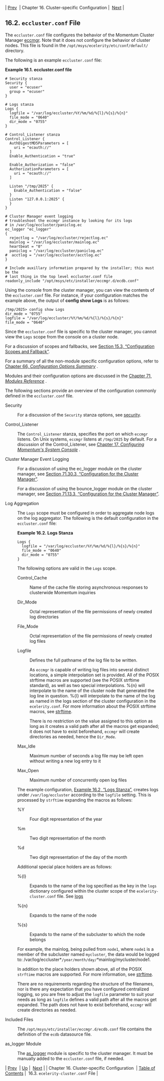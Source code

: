 | [Prev](cluster)  | Chapter 16. Cluster-specific Configuration |  [Next](conf.ref.ecelerity_cluster.conf) |

## 16.2. `eccluster.conf` File

The `eccluster.conf` file configures the behavior of the Momentum Cluster Manager [eccmgr](executable.eccmgr "eccmgr"). Note that it does not configure the behavior of cluster nodes. This file is found in the `/opt/msys/ecelerity/etc/conf/default/` directory.

The following is an example `eccluster.conf` file:

<a name="conf.ref.eccluster.conf.example"></a>

**Example 16.1. eccluster.conf file**

```
# Security stanza
Security {
  user = "ecuser"
  group = "ecuser"
}

# Logs stanza
Logs {
  logfile = "/var/log/eccluster/%Y/%m/%d/%{l}/%{s}/%{n}"
  file_mode = "0640"
  dir_mode = "0755"
}

# Control_Listener stanza
Control_Listener {
  AuthDigestMD5Parameters = [
    uri = "ecauth://"
  ]
  Enable_Authentication = "true"

  Enable_Authorization = "false"
  AuthorizationParameters = [
    uri = "ecauth://"
  ]

  Listen "/tmp/2025" {
    Enable_Authentication = "false"
  }
  Listen "127.0.0.1:2025" {
  }
}

# Cluster Manager event logging
# troubleshoot the eccmgr instance by looking for its logs
# in /var/log/eccluster/paniclog.ec
ec_logger "ec_logger"
{
  rejectlog = "/var/log/eccluster/rejectlog.ec"
  mainlog = "/var/log/eccluster/mainlog.ec"
  heartbeat = "0"
  paniclog = "/var/log/eccluster/paniclog.ec"
#  acctlog = "/var/log/eccluster/acctlog.ec"
}

# Include auxillary information prepared by the installer; this must be the
# last thing in the top level eccluster.conf file
readonly_include "/opt/msys/etc/installer/eccmgr.d/ecdb.conf"
```

Using the console from the cluster manager, you can view the contents of the `eccluster.conf` file. For instance, if your configuration matches the example above, the output of **config show Logs**           is as follows:

```
/tmp/2025> config show Logs
dir_mode = "0755"
logfile = "/var/log/eccluster/%Y/%m/%d/%{l}/%{s}/%{n}"
file_mode = "0640"
```

Since the `eccluster.conf` file is specific to the cluster manager, you cannot view the `Logs` scope from the console on a cluster node.

For a discussion of scopes and fallbacks, see [Section 15.3, “Configuration Scopes and Fallback”](ecelerity.conf.fallback "15.3. Configuration Scopes and Fallback").

For a summary of all the non-module specific configuration options, refer to [Chapter 66, *Configuration Options Summary*](config.options.summary "Chapter 66. Configuration Options Summary") .

Modules and their configuration options are discussed in the [Chapter 71, *Modules Reference*](modules "Chapter 71. Modules Reference") .

The following sections provide an overview of the configuration commonly defined in the `eccluster.conf` file.

<dl className="variablelist">

<dt>Security</dt>

<dd>

For a discussion of the `Security` stanza options, see [security](conf.ref.security "security").

</dd>

<dt>Control_Listener</dt>

<dd>

The `Control_Listener` stanza, specifies the port on which `eccmgr` listens. On Unix systems, `eccmgr` listens at `/tmp/2025` by default. For a discussion of the Control_Listener, see [Chapter 17, *Configuring Momentum's System Console*](control_listener "Chapter 17. Configuring Momentum's System Console") .

</dd>

<dt>Cluster Manager Event Logging</dt>

<dd>

For a discussion of using the ec_logger module on the cluster manager, see [Section 71.30.3, “Configuration for the Cluster Manager”](modules.ec_logger#modules.ec_logger.eccmgr "71.30.3. Configuration for the Cluster Manager").

For a discussion of using the bounce_logger module on the cluster manager, see [Section 71.13.3, “Configuration for the Cluster Manager”](modules.bounce_logger#modules.bounce_logger.eccmgr "71.13.3. Configuration for the Cluster Manager").

</dd>

<dt><a name="conf.ref.eccluster.conf.logs"></a>Log Aggregation</dt>

<dd>

The `Logs` scope must be configured in order to aggregate node logs on the log aggregator. The following is the default configuration in the `eccluster.conf` file:

<a name="conf.ref.eccluster.conf.logs.stanza"></a>

**Example 16.2. Logs Stanza**

```
Logs {
  logfile = "/var/log/eccluster/%Y/%m/%d/%{l}/%{s}/%{n}"
  file_mode = "0640"
  dir_mode = "0755"
}
```

The following options are valid in the `Logs` scope.

<dl className="variablelist">

<dt><a name="eccluster.conf.logs.control_cache"></a>Control_Cache</dt>

<dd>

Name of the cache file storing asynchronous responses to clusterwide Momentum inquiries

</dd>

<dt><a name="eccluster.conf.logs.dir_mode"></a>Dir_Mode</dt>

<dd>

Octal representation of the file permissions of newly created log directories

</dd>

<dt><a name="eccluster.conf.logs.file_mode"></a>File_Mode</dt>

<dd>

Octal representation of the file permissions of newly created log files

</dd>

<dt><a name="eccluster.conf.logs.logfile"></a>Logfile</dt>

<dd>

Defines the full pathname of the log file to be written.

As `eccmgr` is capable of writing log files into several distinct locations, a simple interpolation set is provided. All of the POSIX strftime macros are supported (see the POSIX strftime standard), as well as two special interpolations. %{n} will interpolate to the name of the cluster node that generated the log line in question. %{l} will interpolate to the name of the log as named in the logs section of the cluster configuration in the `ecelerity.conf`. For more information about the POSIX strftime macros, see [strftime](http://www.opengroup.org/onlinepubs/009695399/functions/strftime.html).

There is no restriction on the value assigned to this option as long as it creates a valid path after all the macros get expanded; it does not have to exist beforehand, `eccmgr` will create directories as needed, hence the `Dir_Mode`.

</dd>

<dt><a name="eccluster.conf.logs.max_idle"></a>Max_Idle</dt>

<dd>

Maximum number of seconds a log file may be left open without writing a new log entry to it

</dd>

<dt><a name="eccluster.conf.logs.max_open"></a>Max_Open</dt>

<dd>

Maximum number of concurrently open log files

</dd>

</dl>

The example configuration, [Example 16.2, “Logs Stanza”](conf.ref.eccluster.conf#conf.ref.eccluster.conf.logs.stanza "Example 16.2. Logs Stanza"), creates logs under `/var/log/eccluster` according to the `logfile` setting. This is processed by `strftime` expanding the macros as follows:

<dl className="variablelist">

<dt>%Y</dt>

<dd>

Four digit representation of the year

</dd>

<dt>%m</dt>

<dd>

Two digit representation of the month

</dd>

<dt>%d</dt>

<dd>

Two digit representation of the day of the month

</dd>

</dl>

Additional special place holders are as follows:

<dl className="variablelist">

<dt>%{l}</dt>

<dd>

Expands to the name of the log specified as the key in the `logs` dictionary configured within the cluster scope of the `ecelerity-cluster.conf` file. See [logs](modules.cluster#option.logs.dictionary)

</dd>

<dt>%{n}</dt>

<dd>

Expands to the name of the node

</dd>

<dt>%{s}</dt>

<dd>

Expands to the name of the subcluster to which the node belongs

</dd>

</dl>

For example, the mainlog, being pulled from `node1`, where `node1` is a member of the subcluster named `mycluster`, the data would be logged to: /var/log/eccluster*`/year/month/day/`*mainlog/mycluster/node1.

In addition to the place holders shown above, all of the POSIX `strftime` macros are supported. For more information, see [strftime](http://www.opengroup.org/onlinepubs/009695399/functions/strftime.html).

There are no requirements regarding the structure of the filenames, nor is there any expectation that you have configured centralized logging, so you are free to adjust the `logfile` parameter to suit your needs as long as `logfile` defines a valid path after all the macros get expanded. The path does not have to exist beforehand, `eccmgr` will create directories as needed.

</dd>

<dt>Included Files</dt>

<dd>

The `/opt/msys/etc/installer/eccmgr.d/ecdb.conf` file contains the definition of the `ecdb` datasource file.

</dd>

<dt>as_logger Module</dt>

<dd>

The [as_logger](modules.as_logger "71.7. as_logger – Audit Series Logger") module is specific to the cluster manager. It must be manually added to the `eccluster.conf` file, if needed.

</dd>

</dl>

| [Prev](cluster)  | [Up](cluster) |  [Next](conf.ref.ecelerity_cluster.conf) |
| Chapter 16. Cluster-specific Configuration  | [Table of Contents](index) |  16.3. `ecelerity-cluster.conf` File |

